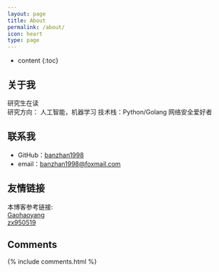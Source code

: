 ```yaml
---
layout: page
title: About
permalink: /about/
icon: heart
type: page
---
```


* content
{:toc}

## 关于我

研究生在读  
研究方向： 人工智能，机器学习
技术栈：Python/Golang
网络安全爱好者

## 联系我

* GitHub：[banzhan1998](https://github.com/banzhan1998)
* email：banzhan1998@foxmail.com


## 友情链接

本博客参考链接:  
[Gaohaoyang](https://github.com/Gaohaoyang/gaohaoyang.github.io)  
[zx950519](https://github.com/zx950519/zx950519.github.io)

## Comments

{% include comments.html %}
